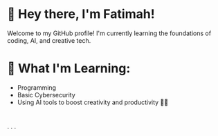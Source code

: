 # 👋 Hey there, I'm Fatimah!

Welcome to my GitHub profile! I'm currently learning the foundations of coding, AI, and creative tech.

# 🌱 What I'm Learning:
- Programming
- Basic Cybersecurity
- Using AI tools to boost creativity and productivity 🤖✨
#
. 
. 
.  